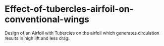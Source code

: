 # Effect-of-tubercles-airfoil-on-conventional-wings
Design of an Airfoil with Tubercles
on the airfoil which generates
circulation results in high lift and
less drag. 
